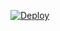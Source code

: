 [![Deploy](https://www.herokucdn.com/deploy/button.png)](https://dashboard.heroku.com/new?template=https://github.com/kdeirr/vsurkdi)
